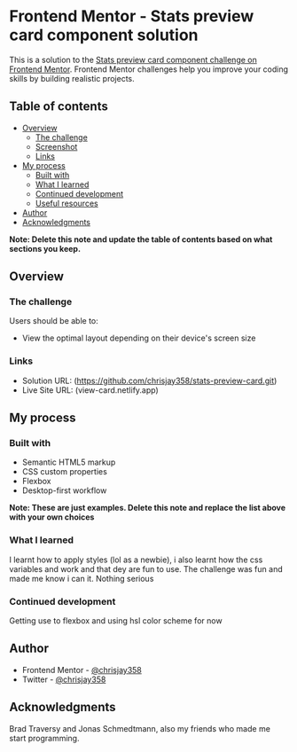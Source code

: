 # Frontend Mentor - Stats preview card component solution

This is a solution to the [Stats preview card component challenge on Frontend Mentor](https://www.frontendmentor.io/challenges/stats-preview-card-component-8JqbgoU62). Frontend Mentor challenges help you improve your coding skills by building realistic projects. 

## Table of contents

- [Overview](#overview)
  - [The challenge](#the-challenge)
  - [Screenshot](#screenshot)
  - [Links](#links)
- [My process](#my-process)
  - [Built with](#built-with)
  - [What I learned](#what-i-learned)
  - [Continued development](#continued-development)
  - [Useful resources](#useful-resources)
- [Author](#author)
- [Acknowledgments](#acknowledgments)

**Note: Delete this note and update the table of contents based on what sections you keep.**

## Overview

### The challenge

Users should be able to:

- View the optimal layout depending on their device's screen size

### Links

- Solution URL: (https://github.com/chrisjay358/stats-preview-card.git)
- Live Site URL: (view-card.netlify.app)

## My process

### Built with

- Semantic HTML5 markup
- CSS custom properties
- Flexbox
- Desktop-first workflow

**Note: These are just examples. Delete this note and replace the list above with your own choices**

### What I learned

I learnt how to apply styles (lol as a newbie), i also learnt how the css variables and work and that dey are fun to use. The challenge was fun and made me know i can it. Nothing serious

### Continued development

Getting use to flexbox and using hsl color scheme for now

## Author

- Frontend Mentor - [@chrisjay358](https://www.frontendmentor.io/profile/chrisjay358)
- Twitter - [@chrisjay358](https://www.twitter.com/chrisjay358)

## Acknowledgments

Brad Traversy and Jonas Schmedtmann, also my friends who made me start programming.
